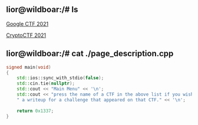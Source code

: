 ## lior@wildboar:/# ls

[Google CTF 2021](./2021-google-ctf/index.md)

[CryptoCTF 2021](./2021-crypto-ctf/index.md)

## lior@wildboar:/# cat ./page_description.cpp

```c++
signed main(void)
{
    std::ios::sync_with_stdio(false);
    std::cin.tie(nullptr);
    std::cout << "Main Menu" << '\n';
    std::cout << "press the name of a CTF in the above list if you wish to see" <<
    " a writeup for a challenge that appeared on that CTF." << '\n';
    
    return 0x1337;
}
```
